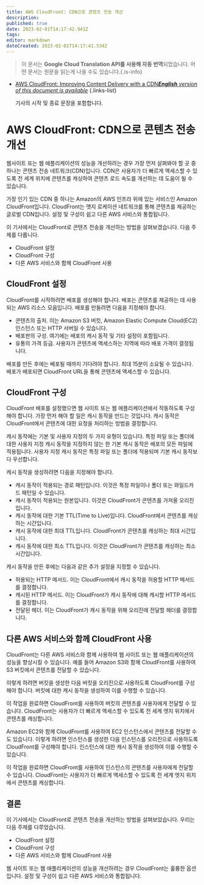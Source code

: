 ```yaml
---
title: AWS CloudFront: CDN으로 콘텐츠 전송 개선
description: 
published: true
date: 2023-02-01T14:17:42.941Z
tags: 
editor: markdown
dateCreated: 2023-02-01T14:17:41.534Z
---
```


> 이 문서는 **Google Cloud Translation API를 사용해 자동 번역**되었습니다.
어떤 문서는 원문을 읽는게 나을 수도 있습니다.{.is-info}

- [AWS CloudFront: Improving Content Delivery with a CDN***English** version of this document is available*](/en/Knowledge-base/Cloud/aws-cloudfront-improving-content-delivery-with-a-cdn)
{.links-list}


  기사의 시작 및 종료 문장을 포함합니다.

# AWS CloudFront: CDN으로 콘텐츠 전송 개선

웹사이트 또는 웹 애플리케이션의 성능을 개선하려는 경우 가장 먼저 살펴봐야 할 곳 중 하나는 콘텐츠 전송 네트워크(CDN)입니다. CDN은 사용자가 더 빠르게 액세스할 수 있도록 전 세계 위치에 콘텐츠를 캐싱하여 콘텐츠 로드 속도를 개선하는 데 도움이 될 수 있습니다.

가장 인기 있는 CDN 중 하나는 Amazon의 AWS 인프라 위에 있는 서비스인 Amazon CloudFront입니다. CloudFront는 엣지 로케이션 네트워크를 통해 콘텐츠를 제공하는 글로벌 CDN입니다. 설정 및 구성이 쉽고 다른 AWS 서비스와 통합됩니다.

이 기사에서는 CloudFront로 콘텐츠 전송을 개선하는 방법을 살펴보겠습니다. 다음 주제를 다룹니다.

- CloudFront 설정
- CloudFront 구성
- 다른 AWS 서비스와 함께 CloudFront 사용

## CloudFront 설정

CloudFront를 시작하려면 배포를 생성해야 합니다. 배포는 콘텐츠를 제공하는 데 사용되는 AWS 리소스 모음입니다. 배포를 만들려면 다음을 지정해야 합니다.

- 콘텐츠의 출처. 이는 Amazon S3 버킷, Amazon Elastic Compute Cloud(EC2) 인스턴스 또는 HTTP 서버일 수 있습니다.
- 배포판의 구성. 여기에는 배포의 캐시 동작 및 기타 설정이 포함됩니다.
- 유통의 가격 등급. 사용자가 콘텐츠에 액세스하는 지역에 따라 배포 가격이 결정됩니다.

배포를 만든 후에는 배포될 때까지 기다려야 합니다. 최대 15분이 소요될 수 있습니다. 배포가 배포되면 CloudFront URL을 통해 콘텐츠에 액세스할 수 있습니다.

## CloudFront 구성

CloudFront 배포를 설정했으면 웹 사이트 또는 웹 애플리케이션에서 작동하도록 구성해야 합니다. 가장 먼저 해야 할 일은 캐시 동작을 만드는 것입니다. 캐시 동작은 CloudFront에서 콘텐츠에 대한 요청을 처리하는 방법을 결정합니다.

캐시 동작에는 기본 및 사용자 지정의 두 가지 유형이 있습니다. 특정 파일 또는 폴더에 대한 사용자 지정 캐시 동작을 지정하지 않는 한 기본 캐시 동작은 배포의 모든 파일에 적용됩니다. 사용자 지정 캐시 동작은 특정 파일 또는 폴더에 적용되며 기본 캐시 동작보다 우선합니다.

캐시 동작을 생성하려면 다음을 지정해야 합니다.

- 캐시 동작이 적용되는 경로 패턴입니다. 이것은 특정 파일이나 폴더 또는 와일드카드 패턴일 수 있습니다.
- 캐시 동작이 적용되는 원본입니다. 이것은 CloudFront가 콘텐츠를 가져올 오리진입니다.
- 캐시 동작에 대한 기본 TTL(Time to Live)입니다. CloudFront에서 콘텐츠를 캐싱하는 시간입니다.
- 캐시 동작에 대한 최대 TTL입니다. CloudFront가 콘텐츠를 캐싱하는 최대 시간입니다.
- 캐시 동작에 대한 최소 TTL입니다. 이것은 CloudFront가 콘텐츠를 캐싱하는 최소 시간입니다.

캐시 동작을 만든 후에는 다음과 같은 추가 설정을 지정할 수 있습니다.

- 허용되는 HTTP 메서드. 이는 CloudFront에서 캐시 동작을 허용할 HTTP 메서드를 결정합니다.
- 캐시된 HTTP 메서드. 이는 CloudFront가 캐시 동작에 대해 캐시할 HTTP 메서드를 결정합니다.
- 전달된 헤더. 이는 CloudFront가 캐시 동작을 위해 오리진에 전달할 헤더를 결정합니다.

## 다른 AWS 서비스와 함께 CloudFront 사용

CloudFront는 다른 AWS 서비스와 함께 사용하여 웹 사이트 또는 웹 애플리케이션의 성능을 향상시킬 수 있습니다. 예를 들어 Amazon S3와 함께 CloudFront를 사용하여 S3 버킷에서 콘텐츠를 전달할 수 있습니다.

이렇게 하려면 버킷을 생성한 다음 버킷을 오리진으로 사용하도록 CloudFront를 구성해야 합니다. 버킷에 대한 캐시 동작을 생성하여 이를 수행할 수 있습니다.

이 작업을 완료하면 CloudFront를 사용하여 버킷의 콘텐츠를 사용자에게 전달할 수 있습니다. CloudFront는 사용자가 더 빠르게 액세스할 수 있도록 전 세계 엣지 위치에서 콘텐츠를 캐싱합니다.

Amazon EC2와 함께 CloudFront를 사용하여 EC2 인스턴스에서 콘텐츠를 전달할 수도 있습니다. 이렇게 하려면 인스턴스를 생성한 다음 인스턴스를 오리진으로 사용하도록 CloudFront를 구성해야 합니다. 인스턴스에 대한 캐시 동작을 생성하여 이를 수행할 수 있습니다.

이 작업을 완료하면 CloudFront를 사용하여 인스턴스의 콘텐츠를 사용자에게 전달할 수 있습니다. CloudFront는 사용자가 더 빠르게 액세스할 수 있도록 전 세계 엣지 위치에서 콘텐츠를 캐싱합니다.

## 결론

이 기사에서는 CloudFront로 콘텐츠 전송을 개선하는 방법을 살펴보았습니다. 우리는 다음 주제를 다루었습니다.

- CloudFront 설정
- CloudFront 구성
- 다른 AWS 서비스와 함께 CloudFront 사용

웹 사이트 또는 웹 애플리케이션의 성능을 개선하려는 경우 CloudFront는 훌륭한 옵션입니다. 설정 및 구성이 쉽고 다른 AWS 서비스와 통합됩니다.